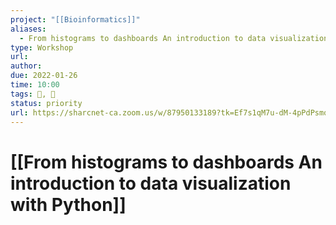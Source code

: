 ```yaml
---
project: "[[Bioinformatics]]"
aliases:
  - From histograms to dashboards An introduction to data visualization with Python
type: Workshop
url:
author:
due: 2022-01-26
time: 10:00
tags: 🧨, 🦈  
status: priority
url: https://sharcnet-ca.zoom.us/w/87950133189?tk=Ef7s1qM7u-dM-4pPdPsmqz2aHMktepBNIlExKk7w9l8.DQMAAAAUejyHxRZnU19vSU1VUVEteVFVa3VYRHF5NFd3AAAAAAAAAAAAAAAAAAAAAAAAAAAAAA&pwd=bUdMTlFEUWtXN25NOTNVTkhOSU1sZz09
---
```


# [[From histograms to dashboards An introduction to data visualization with Python]]
